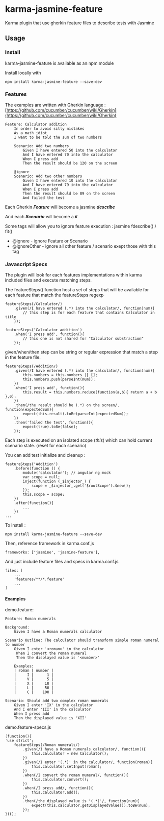 # karma-jasmine-feature

Karma plugin that use gherkin feature files to describe tests with Jasmine


## Usage

### Install

karma-jasmine-feature is available as an npm module

Install locally with

	npm install karma-jasmine-feature --save-dev


### Features

The examples are written with Gherkin language : [https://github.com/cucumber/cucumber/wiki/Gherkin](https://github.com/cucumber/cucumber/wiki/Gherkin)

	Feature: Calculator addition 
		In order to avoid silly mistakes
		As a math idiot
		I want to be told the sum of two numbers
	
		Scenario: Add two numbers
			Given I have entered 50 into the calculator
			And I have entered 70 into the calculator
			When I press add
			Then the result should be 120 on the screen

		@ignore
		Scenario: Add two other numbers
			Given I have entered 10 into the calculator
			And I have entered 79 into the calculator
			When I press add
			Then the result should be 89 on the screen
			And failed the test


Each Gherkin ***Feature*** will become a jasmine ***describe***

And each ***Scenario*** will become a ***it***

Some tags will allow you to ignore feature execution : jasmine fdescribe() / fit()

- @ignore - ignore Feature or Scenario
- @ignoreOther - ignore all other feature / scenario exept those with this tag

### Javascript Specs


The plugin will look for each features implementations within karma included files and execute matching steps.

The featureSteps() function host a set of steps that will be available for each feature that match the featureSteps regexp

	featureSteps(/Calculator/)
		.given(/I have entered (.*) into the calculator/, function(num){
			// this step is for each feature that contains Calculator in title 
		});

	featureSteps('Calculator addition')
		.when('I press add', function(){
			// this one is not shared for "Calculator substraction"
		});


given/when/then step can be string or regular expression that match a step in the feature file.

	featureSteps(/Addition/)
		.given(/I have entered (.*) into the calculator/, function(num){
			this.numbers = this.numbers || [];
			this.numbers.push(parseInt(num));
		})
		.when('I press add', function(){
			this.result = this.numbers.reduce(function(a,b){ return a + b },0);
		})
		.then(/the result should be (.*) on the screen/, function(expectedSum){
			expect(this.result).toBe(parseInt(expectedSum));
		})
		.then('failed the test', function(){
			expect(true).toBe(false);
		});

Each step is executed on an isolated scope (*this*) which can hold current scenario state. (reset for each scenario)

You can add test initialize and cleanup :

	featureSteps('Addition')
	 	.before(function () {
			module('calculator'); // angular ng mock
			var scope = null;
			inject(function (_$injector_) {
				scope = _$injector_.get('$rootScope').$new();
			}); 
	       	this.scope = scope;
	    })
		.after(function(){
			...
		})
	...

To install :

	npm install karma-jasmine-feature --save-dev

Then, reference framework in karma.conf.js

	frameworks: ['jasmine', 'jasmine-feature'],


And just include feature files and specs in karma.conf.js

	files: [
		...
		'features/**/*.feature'
		...
	]



#### Examples


demo.feature: 

	Feature: Roman numerals

	Background: 
		Given I have a Roman numerals calculator
		
	Scenario Outline: The calculator should transform simple roman numeral to number     
	    Given I enter '<roman>' in the calculator
	     When I convert the roman numeral
	     Then the displayed value is '<number>'
		 
	    Examples:
		| roman | number |
		|     I |      1 |
		|     V |      5 |
		|     X |     10 |
		|     L |     50 |
		|     C |    100 |
		
	Scenario: Should add two complex roman numerals
		Given I enter 'IX' in the calculator
		And I enter 'III' in the calculator
		When I press add
		Then the displayed value is 'XII'

demo.feature-specs.js

	(function(){
	'use strict';
		featureSteps(/Roman numerals/)
			.given(/I have a Roman numerals calculator/, function(){
				this.calculator = new Calculator();
			})
			.given(/I enter '(.*)' in the calculator/, function(roman){
				this.calculator.setInput(roman);
			})
			.when(/I convert the roman numeral/, function(){
				this.calculator.convert();
			})
			.when(/I press add/, function(){
				this.calculator.add();
			})
			.then(/the displayed value is '(.*)'/, function(num){
				expect(this.calculator.getDisplayedValue()).toBe(num);
			});
	})();